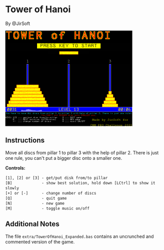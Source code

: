 # Tower of Hanoi

By @JirSoft

<img src="extra/TowerOfHanoi.jpg" width="400" height="300" title="Tower of Hanoi screenshot">

## Instructions

Move all discs from pillar 1 to pillar 3 with the help of pillar 2. There is just one rule, you can't put a bigger disc onto a smaller one.

**Controls:**

    [1], [2] or [3] - get/put disk from/to pillar  
    [B]             - show best solution, hold down [LCtrl] to show it slowly  
    [+] or [-]      - change number of discs  
    [Q]             - quit game  
    [N]             - new game  
    [M]             - toggle music on/off

## Additional Notes

The file `extra/TowerOfHanoi_Expanded.bas` contains an uncrunched and commented version of the game.
